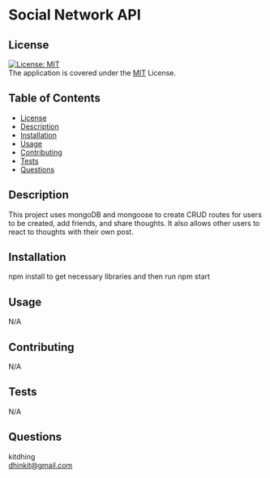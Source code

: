 # Social Network API

## License 
[![License: MIT](https://img.shields.io/badge/License-MIT-yellow.svg)](https://opensource.org/licenses/MIT)\
The application is covered under the [MIT](https://github.com/kitdhing/readme-generator/blob/main/LICENSE) License. 



## Table of Contents
- [License](#license)
- [Description](#description)
- [Installation](#installation)
- [Usage](#usage)
- [Contributing](#contributing)
- [Tests](#tests)
- [Questions](#questions)


## Description
This project uses mongoDB and mongoose to create CRUD routes for users to be created, add friends, and share thoughts. It also allows other users to react to thoughts with their own post.

## Installation
npm install to get necessary libraries and then run npm start

## Usage
N/A

## Contributing
N/A

## Tests
N/A

## Questions
kitdhing\
dhinkit@gmail.com
